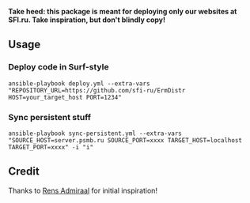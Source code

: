 **Take heed: this package is meant for deploying only our websites at SFI.ru. Take inspiration, but don't blindly copy!**

## Usage

### Deploy code in Surf-style

`ansible-playbook deploy.yml --extra-vars "REPOSITORY_URL=https://github.com/sfi-ru/ErmDistr HOST=your_target_host PORT=1234"`

### Sync persistent stuff

`ansible-playbook sync-persistent.yml --extra-vars "SOURCE_HOST=server.psmb.ru SOURCE_PORT=xxxx TARGET_HOST=localhost TARGET_PORT=xxxx" -i "i"`

## Credit

Thanks to [Rens Admiraal](https://www.simplyadmire.com/) for initial inspiration!
